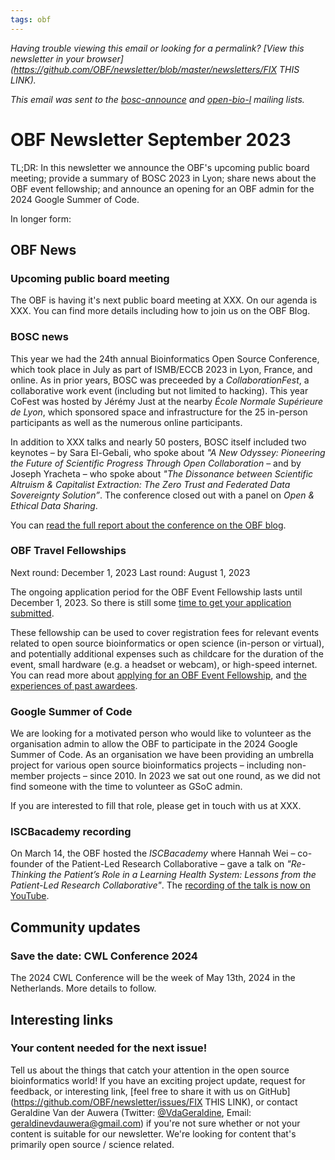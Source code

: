 ```yaml
---
tags: obf
---
```


_Having trouble viewing this email or looking for a permalink? [View this newsletter in your browser](https://github.com/OBF/newsletter/blob/master/newsletters/FIX THIS LINK)._

_This email was sent to the [bosc-announce](https://groups.google.com/g/bosc-announce) and [open-bio-l](http://mailman.open-bio.org/mailman/listinfo/open-bio-l/) mailing lists._

# OBF Newsletter September 2023

TL;DR: In this newsletter we announce the OBF's upcoming public board meeting; provide a summary of BOSC 2023 in Lyon; share news about the OBF event fellowship; and announce an opening for an OBF admin for the 2024 Google Summer of Code. 

In longer form: 

## OBF News

### Upcoming public board meeting

The OBF is having it's next public board meeting at XXX. On our agenda is XXX. You can find more details including how to join us on the OBF Blog. 

### BOSC news

This year we had the 24th annual Bioinformatics Open Source Conference, which took place in July as part of ISMB/ECCB 2023 in Lyon, France, and online. As in prior years, BOSC was preceeded by a _CollaborationFest_, a collaborative work event (including but not limited to hacking). This year CoFest was hosted by Jérémy Just at the nearby _École Normale Supérieure de Lyon_, which sponsored space and infrastructure for the 25 in-person participants as well as the numerous online participants. 

In addition to XXX talks and nearly 50 posters, BOSC itself included two keynotes – by Sara El-Gebali, who spoke about _"A New Odyssey: Pioneering the Future of Scientific Progress Through Open Collaboration_ – and by Joseph Yracheta – who spoke about _"The Dissonance between Scientific Altruism & Capitalist Extraction: The Zero Trust and Federated Data Sovereignty Solution”_. The conference closed out with a panel on _Open & Ethical Data Sharing_. 

You can [read the full report about the conference on the OBF blog](https://www.open-bio.org/2023/08/14/bosc-2023-report/).

### OBF Travel Fellowships

Next round: December 1, 2023
Last round: August 1, 2023

The ongoing application period for the OBF Event Fellowship lasts until December 1, 2023. So there is still some [time to get your application submitted](https://docs.google.com/forms/d/e/1FAIpQLScMayX_XwTLxc8MiYgQOHIILJNjxF0gL75TUsbaO17h5UuUeA/viewform).

These fellowship can be used to cover registration fees for relevant events related to open source bioinformatics or open science (in-person or virtual), and potentially additional expenses such as childcare for the duration of the event, small hardware (e.g. a headset or webcam), or high-speed internet. You can read more about [applying for an OBF Event Fellowship](https://www.open-bio.org/event-awards/#fellowships-applications), and [the experiences of past awardees](https://www.open-bio.org/category/travel-fellowship/event-fellowship/).

### Google Summer of Code

We are looking for a motivated person who would like to volunteer as the organisation admin to allow the OBF to participate in the 2024 Google Summer of Code. As an organisation we have been providing an umbrella project for various open source bioinformatics projects – including non-member projects – since 2010. In 2023 we sat out one round, as we did not find someone with the time to volunteer as GSoC admin. 

If you are interested to fill that role, please get in touch with us at XXX.

### ISCBacademy recording

On March 14, the OBF hosted the _ISCBacademy_ where Hannah Wei – co-founder of the Patient-Led Research Collaborative – gave a talk on _"Re-Thinking the Patient’s Role in a Learning Health System: Lessons from the Patient-Led Research Collaborative"_. The [recording of the talk is now on YouTube](https://www.youtube.com/watch?v=M2vAotWKd_Q&feature=youtu.be).

## Community updates

### Save the date: CWL Conference 2024

The 2024 CWL Conference will be the week of May 13th, 2024 in the Netherlands. More details to follow.

## Interesting links



### Your content needed for the next issue!

Tell us about the things that catch your attention in the open source bioinformatics world! If you have an exciting project update, request for feedback, or interesting link, [feel free to share it with us on GitHub](https://github.com/OBF/newsletter/issues/FIX THIS LINK), or contact Geraldine Van der Auwera (Twitter: [@VdaGeraldine](https://twitter.com/VdaGeraldine), Email: [geraldinevdauwera@gmail.com](mailto:geraldinevdauwera@gmail.com)) if you're not sure whether or not your content is suitable for our newsletter. We're looking for content that's primarily open source / science related.



